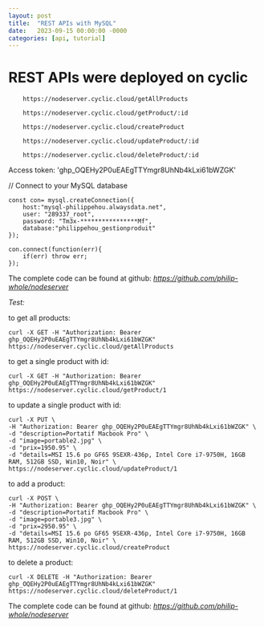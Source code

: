 ```yaml
---
layout: post
title:  "REST APIs with MySQL"
date:   2023-09-15 00:00:00 -0000
categories: [api, tutorial]
--- 
```


# REST APIs were deployed on cyclic
 
        https://nodeserver.cyclic.cloud/getAllProducts

        https://nodeserver.cyclic.cloud/getProduct/:id

        https://nodeserver.cyclic.cloud/createProduct

        https://nodeserver.cyclic.cloud/updateProduct/:id
            
        https://nodeserver.cyclic.cloud/deleteProduct/:id

Access token: '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'

// Connect to your MySQL database

    const con= mysql.createConnection({
        host:"mysql-philippehou.alwaysdata.net", 
        user: "289337_root",
        password: "Tm3x-****************Mf",
        database:"philippehou_gestionproduit" 
    });
 
    con.connect(function(err){
        if(err) throw err; 
    });

The complete code can be found at github: *https://github.com/philip-whole/nodeserver*

*Test:*

to get all products:

    curl -X GET -H "Authorization: Bearer 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" https://nodeserver.cyclic.cloud/getAllProducts

to get a single product with id:

    curl -X GET -H "Authorization: Bearer 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" https://nodeserver.cyclic.cloud/getProduct/1

to update a single product with id:

    curl -X PUT \
    -H "Authorization: Bearer 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" \
    -d "description=Portatif Macbook Pro" \
    -d "image=portable2.jpg" \
    -d "prix=1950.95" \
    -d "details=MSI 15.6 po GF65 9SEXR-436p, Intel Core i7-9750H, 16GB RAM, 512GB SSD, Win10, Noir" \
    https://nodeserver.cyclic.cloud/updateProduct/1

to add a product:

    curl -X POST \
    -H "Authorization: Bearer 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" \
    -d "description=Portatif Macbook Pro" \
    -d "image=portable3.jpg" \
    -d "prix=2950.95" \
    -d "details=MSI 15.6 po GF65 9SEXR-436p, Intel Core i7-9750H, 16GB RAM, 512GB SSD, Win10, Noir" \
    https://nodeserver.cyclic.cloud/createProduct

to delete a product:

    curl -X DELETE -H "Authorization: Bearer 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" https://nodeserver.cyclic.cloud/deleteProduct/1

The complete code can be found at github: *https://github.com/philip-whole/nodeserver*

